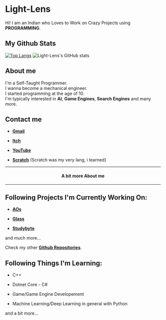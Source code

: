 # Light-Lens
Hi! I am an Indian who Loves to Work on Crazy Projects using **PROGRAMMING**.

## My Github Stats
[![Top Langs](https://github-readme-stats.vercel.app/api/top-langs/?username=Light-Lens&theme=tokyonight&hide_border=true)](https://github.com/anuraghazra/github-readme-stats)
![Light-Lens's GitHub stats](https://github-readme-stats.vercel.app/api?username=Light-Lens&theme=tokyonight&show_icons=true&hide_border=true)

## About me
I'm a Self-Taught Programmer.<br>
I wanna become a mechanical engineer.<br>
I started programming at the age of 10.<br>
I'm typically interested in **AI**, **Game Engines**, **Search Engines** and many more.

## Contact me
- [**Gmail**](QCoreNest@gmail.com)

- [**Itch**](https://superstar-games.itch.io)

- [**YouTube**](https://www.youtube.com/channel/UCrphqZNc_r-KsOTeTKH5hwA?sub_confirmation=1)

- [**Scratch**](https://scratch.mit.edu/users/SuperStarIndustries) (Scratch was my very lang, i learned)

<hr>
<h4 align=center>A bit more About me</h4>
<hr>

## Following Projects I'm Currently Working On:
- [**AOs**](https://github.com/Light-Lens/AOs)

- [**Glass**](https://github.com/Light-Lens/Glass)

- [**Studybyte**](https://github.com/Light-Lens/Studybyte)

and much more...

Check my other [**Github Repositories**](https://github.com/Light-Lens?tab=repositories).

## Following Things I'm Learning:
- C++

- Dotnet Core - C#

- Game/Game Engine Developement

- Machine Learning/Deep Learning in general with Python

and a bit more...
